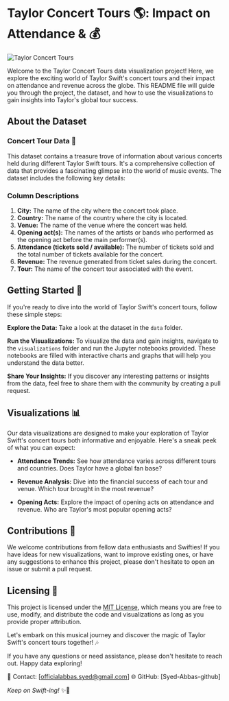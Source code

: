 # Taylor Concert Tours 🌎: Impact on Attendance & 💰

![Taylor Concert Tours](concert.jpg)

Welcome to the Taylor Concert Tours data visualization project! Here, we explore the exciting world of Taylor Swift's concert tours and their impact on attendance and revenue across the globe. This README file will guide you through the project, the dataset, and how to use the visualizations to gain insights into Taylor's global tour success.

## About the Dataset

### Concert Tour Data 🎵

This dataset contains a treasure trove of information about various concerts held during different Taylor Swift tours. It's a comprehensive collection of data that provides a fascinating glimpse into the world of music events. The dataset includes the following key details:

### Column Descriptions

1. **City:** The name of the city where the concert took place.
2. **Country:** The name of the country where the city is located.
3. **Venue:** The name of the venue where the concert was held.
4. **Opening act(s):** The names of the artists or bands who performed as the opening act before the main performer(s).
5. **Attendance (tickets sold / available):** The number of tickets sold and the total number of tickets available for the concert.
6. **Revenue:** The revenue generated from ticket sales during the concert.
7. **Tour:** The name of the concert tour associated with the event.

## Getting Started 🚀

If you're ready to dive into the world of Taylor Swift's concert tours, follow these simple steps:


**Explore the Data:** Take a look at the dataset in the `data` folder. 

**Run the Visualizations:** To visualize the data and gain insights, navigate to the `visualizations` folder and run the Jupyter notebooks provided. These notebooks are filled with interactive charts and graphs that will help you understand the data better.

**Share Your Insights:** If you discover any interesting patterns or insights from the data, feel free to share them with the community by creating a pull request.

## Visualizations 📊

Our data visualizations are designed to make your exploration of Taylor Swift's concert tours both informative and enjoyable. Here's a sneak peek of what you can expect:

- **Attendance Trends:** See how attendance varies across different tours and countries. Does Taylor have a global fan base?

- **Revenue Analysis:** Dive into the financial success of each tour and venue. Which tour brought in the most revenue?

- **Opening Acts:** Explore the impact of opening acts on attendance and revenue. Who are Taylor's most popular opening acts?

## Contributions 🤝

We welcome contributions from fellow data enthusiasts and Swifties! If you have ideas for new visualizations, want to improve existing ones, or have any suggestions to enhance this project, please don't hesitate to open an issue or submit a pull request.

## Licensing 📜

This project is licensed under the [MIT License](LICENSE.md), which means you are free to use, modify, and distribute the code and visualizations as long as you provide proper attribution.

Let's embark on this musical journey and discover the magic of Taylor Swift's concert tours together! 🎶

If you have any questions or need assistance, please don't hesitate to reach out. Happy data exploring!

📧 Contact: [officialabbas.syed@gmail.com]
🌐 GitHub: [Syed-Abbas-github]


_Keep on Swift-ing!_ ✨🎤
